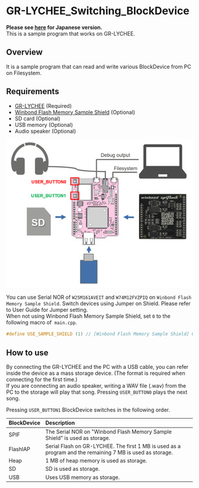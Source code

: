 # GR-LYCHEE_Switching_BlockDevice
**Please see [here](README_JPN.md) for Japanese version.**  
This is a sample program that works on GR-LYCHEE.  

## Overview
It is a sample program that can read and write various BlockDevice from PC on Filesystem.

## Requirements
* [GR-LYCHEE](https://os.mbed.com/platforms/Renesas-GR-LYCHEE/) (Required)
* [Winbond Flash Memory Sample Shield](http://www.winbond.com/hq/about-winbond/news-and-events/events/product-promotion/promotion00020.html) (Optional)
* SD card (Optional)
* USB memory (Optional)
* Audio speaker (Optional)

![](docs/img/composition.png)  

You can use Serial NOR of ``W25M161AVEIT`` and ``W74M12FVZPIQ`` on ``Winbond Flash Memory Sample Shield``. Switch devices using Jumper on Shield. Please refer to User Guide for Jumper setting.  
When not using Winbond Flash Memory Sample Shield, set `0` to the following macro of` main.cpp`.
```cpp
#define USE_SAMPLE_SHIELD (1) // [Winbond Flash Memory Sample Shield] 0: not use, 1: use
```

## How to use
By connecting the GR-LYCHEE and the PC with a USB cable, you can refer inside the device as a mass storage device. (The format is required when connecting for the first time.)  
If you are connecting an audio speaker, writing a WAV file (.wav) from the PC to the storage will play that song. Pressing `USER_BUTTON0` plays the next song.  

Pressing `USER_BUTTON1` BlockDevice switches in the following order.   

| BlockDevice | Description |
|:------------|:------------|
| SPIF        | The Serial NOR on "Winbond Flash Memory Sample Shield" is used as storage. |
| FlashIAP    | Serial Flash on GR-LYCHEE. The first 1 MB is used as a program and the remaining 7 MB is used as storage. |
| Heap        | 1 MB of heap memory is used as storage. |
| SD          | SD is used as storage. |
| USB         | Uses USB memory as storage. |
